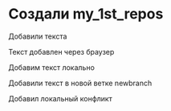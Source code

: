 ﻿# Создали my_1st_repos

Добавили текста

Текст добавлен через браузер

Добавим текст локально

Добавили текст в новой ветке newbranch

Добавил локальный конфликт
